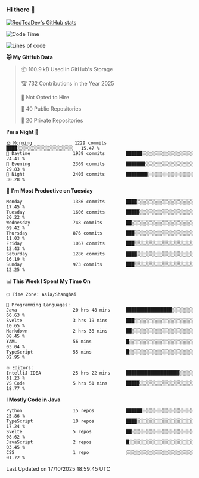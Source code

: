 ### Hi there 👋

<!--
**RedTeaDev/RedTeaDev** is a ✨ _special_ ✨ repository because its `README.md` (this file) appears on your GitHub profile.

Here are some ideas to get you started:

- 🔭 I’m currently working on ...
- 🌱 I’m currently learning ...
- 👯 I’m looking to collaborate on ...
- 🤔 I’m looking for help with ...
- 💬 Ask me about ...
- 📫 How to reach me: ...
- 😄 Pronouns: ...
- ⚡ Fun fact: ...
-->

<!--
[![wakatime](https://wakatime.com/badge/user/6b101ed0-04c0-4490-9283-eb61f2efff96.svg)](https://wakatime.com/@6b101ed0-04c0-4490-9283-eb61f2efff96)
!-->

[![RedTeaDev's GitHub stats](https://github-readme-stats.vercel.app/api?username=RedTeaDev\&include_all_commits=true)](https://github.com/anuraghazra/github-readme-stats)
<!--
[![willianrod's wakatime stats](https://github-readme-stats.vercel.app/api/wakatime?username=RedTeaDev)](https://github.com/anuraghazra/github-readme-stats)
!-->
<!--START_SECTION:waka-->
![Code Time](http://img.shields.io/badge/Code%20Time-3%2C583%20hrs%2039%20mins-blue)

![Lines of code](https://img.shields.io/badge/From%20Hello%20World%20I%27ve%20Written-1.4%20million%20lines%20of%20code-blue)

**🐱 My GitHub Data** 

> 📦 160.9 kB Used in GitHub's Storage 
 > 
> 🏆 732 Contributions in the Year 2025
 > 
> 🚫 Not Opted to Hire
 > 
> 📜 40 Public Repositories 
 > 
> 🔑 20 Private Repositories 
 > 
**I'm a Night 🦉** 

```text
🌞 Morning                1229 commits        ████░░░░░░░░░░░░░░░░░░░░░   15.47 % 
🌆 Daytime                1939 commits        ██████░░░░░░░░░░░░░░░░░░░   24.41 % 
🌃 Evening                2369 commits        ███████░░░░░░░░░░░░░░░░░░   29.83 % 
🌙 Night                  2405 commits        ████████░░░░░░░░░░░░░░░░░   30.28 % 
```
📅 **I'm Most Productive on Tuesday** 

```text
Monday                   1386 commits        ████░░░░░░░░░░░░░░░░░░░░░   17.45 % 
Tuesday                  1606 commits        █████░░░░░░░░░░░░░░░░░░░░   20.22 % 
Wednesday                748 commits         ██░░░░░░░░░░░░░░░░░░░░░░░   09.42 % 
Thursday                 876 commits         ███░░░░░░░░░░░░░░░░░░░░░░   11.03 % 
Friday                   1067 commits        ███░░░░░░░░░░░░░░░░░░░░░░   13.43 % 
Saturday                 1286 commits        ████░░░░░░░░░░░░░░░░░░░░░   16.19 % 
Sunday                   973 commits         ███░░░░░░░░░░░░░░░░░░░░░░   12.25 % 
```


📊 **This Week I Spent My Time On** 

```text
🕑︎ Time Zone: Asia/Shanghai

💬 Programming Languages: 
Java                     20 hrs 48 mins      █████████████████░░░░░░░░   66.63 % 
Svelte                   3 hrs 19 mins       ███░░░░░░░░░░░░░░░░░░░░░░   10.65 % 
Markdown                 2 hrs 38 mins       ██░░░░░░░░░░░░░░░░░░░░░░░   08.45 % 
YAML                     56 mins             █░░░░░░░░░░░░░░░░░░░░░░░░   03.04 % 
TypeScript               55 mins             █░░░░░░░░░░░░░░░░░░░░░░░░   02.95 % 

🔥 Editors: 
IntelliJ IDEA            25 hrs 22 mins      ████████████████████░░░░░   81.23 % 
VS Code                  5 hrs 51 mins       █████░░░░░░░░░░░░░░░░░░░░   18.77 % 
```

**I Mostly Code in Java** 

```text
Python                   15 repos            ██████░░░░░░░░░░░░░░░░░░░   25.86 % 
TypeScript               10 repos            ████░░░░░░░░░░░░░░░░░░░░░   17.24 % 
Svelte                   5 repos             ██░░░░░░░░░░░░░░░░░░░░░░░   08.62 % 
JavaScript               2 repos             █░░░░░░░░░░░░░░░░░░░░░░░░   03.45 % 
CSS                      1 repo              ░░░░░░░░░░░░░░░░░░░░░░░░░   01.72 % 
```




 Last Updated on 17/10/2025 18:59:45 UTC
<!--END_SECTION:waka-->


